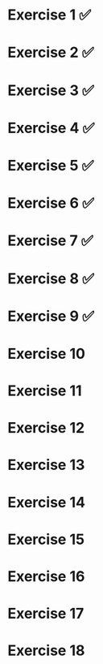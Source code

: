 # Exercise 1 ✅

# Exercise 2 ✅

# Exercise 3 ✅

# Exercise 4 ✅

# Exercise 5 ✅

# Exercise 6 ✅

# Exercise 7 ✅

# Exercise 8 ✅

# Exercise 9 ✅

# Exercise 10

# Exercise 11

# Exercise 12

# Exercise 13

# Exercise 14

# Exercise 15

# Exercise 16

# Exercise 17

# Exercise 18
